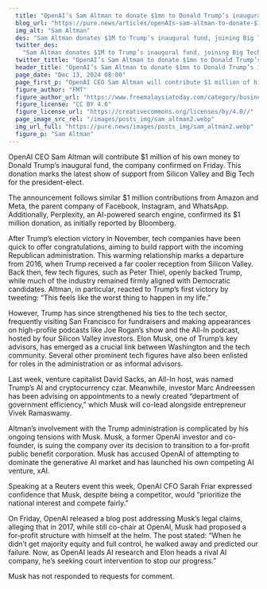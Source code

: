 ```yaml
---
  title: "OpenAI’s Sam Altman to donate $1mn to Donald Trump’s inauguration fund"
  blog_url: "https://pure.news/articles/openAIs-sam-altman-to-donate-$1mn-to-donald-trumps-inauguration-fund"
  img_alt: "Sam Altman"
  des: "Sam Altman donates $1M to Trump’s inaugural fund, joining Big Tech leaders like Amazon and Meta in building ties with the president-elect. Explore the evolving tech-Trump relationship."
  twitter_des:
    "Sam Altman donates $1M to Trump’s inaugural fund, joining Big Tech leaders like Amazon and Meta in building ties with the president-elect. Explore the evolving tech-Trump relationship."
  twitter_tittle: "OpenAI’s Sam Altman to donate $1mn to Donald Trump’s inauguration fund"
  header_title: "OpenAI’s Sam Altman to donate $1mn to Donald Trump’s inauguration fund"
  page_date: "Dec 13, 2024 08:00"
  page_first_p: "OpenAI CEO Sam Altman will contribute $1 million of his own money to Donald Trump’s inaugural fund, the company confirmed on Friday. This donation marks the latest show of support from Silicon Valley and Big Tech for the president-elect."
  figure_author: "FMT"
  figure_author_url: "https://www.freemalaysiatoday.com/category/business/2024/12/05/openai-chief-believes-musk-will-not-abuse-government-power/"
  figure_license: "CC BY 4.0"
  figure_license_url: "https://creativecommons.org/licenses/by/4.0//"
  page_image_src_rel: "/images/posts_img/sam_altman2.webp"
  img_url_full: "https://pure.news/images/posts_img/sam_altman2.webp"
  figure_p: "Sam Altman"
---
```


OpenAI CEO Sam Altman will contribute $1 million of his own money to Donald Trump’s inaugural fund, the company confirmed on Friday. This donation marks the latest show of support from Silicon Valley and Big Tech for the president-elect.

The announcement follows similar $1 million contributions from Amazon and Meta, the parent company of Facebook, Instagram, and WhatsApp. Additionally, Perplexity, an AI-powered search engine, confirmed its $1 million donation, as initially reported by Bloomberg.

After Trump’s election victory in November, tech companies have been quick to offer congratulations, aiming to build rapport with the incoming Republican administration. This warming relationship marks a departure from 2016, when Trump received a far cooler reception from Silicon Valley. Back then, few tech figures, such as Peter Thiel, openly backed Trump, while much of the industry remained firmly aligned with Democratic candidates. Altman, in particular, reacted to Trump’s first victory by tweeting: “This feels like the worst thing to happen in my life.”

However, Trump has since strengthened his ties to the tech sector, frequently visiting San Francisco for fundraisers and making appearances on high-profile podcasts like Joe Rogan’s show and the All-In podcast, hosted by four Silicon Valley investors. Elon Musk, one of Trump’s key advisors, has emerged as a crucial link between Washington and the tech community. Several other prominent tech figures have also been enlisted for roles in the administration or as informal advisors.

Last week, venture capitalist David Sacks, an All-In host, was named Trump’s AI and cryptocurrency czar. Meanwhile, investor Marc Andreessen has been advising on appointments to a newly created “department of government efficiency,” which Musk will co-lead alongside entrepreneur Vivek Ramaswamy.

Altman’s involvement with the Trump administration is complicated by his ongoing tensions with Musk. Musk, a former OpenAI investor and co-founder, is suing the company over its decision to transition to a for-profit public benefit corporation. Musk has accused OpenAI of attempting to dominate the generative AI market and has launched his own competing AI venture, xAI.

Speaking at a Reuters event this week, OpenAI CFO Sarah Friar expressed confidence that Musk, despite being a competitor, would “prioritize the national interest and compete fairly.”

On Friday, OpenAI released a blog post addressing Musk’s legal claims, alleging that in 2017, while still co-chair at OpenAI, Musk had proposed a for-profit structure with himself at the helm. The post stated: “When he didn’t get majority equity and full control, he walked away and predicted our failure. Now, as OpenAI leads AI research and Elon heads a rival AI company, he’s seeking court intervention to stop our progress.”

Musk has not responded to requests for comment.
